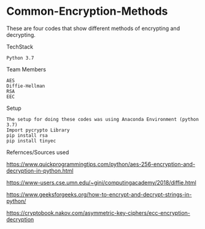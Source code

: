 # Common-Encryption-Methods

These are four codes that show different methods of encrypting and decrypting.

TechStack

    Python 3.7 

Team Members

    AES 
    Diffie-Hellman
    RSA
    EEC
    
Setup

    The setup for doing these codes was using Anaconda Environment (python 3.7)
    Import pycrypto Library
    pip install rsa
    pip install tinyec
    
Refernces/Sources used

https://www.quickprogrammingtips.com/python/aes-256-encryption-and-decryption-in-python.html

https://www-users.cse.umn.edu/~gini/computingacademy/2018/diffie.html

https://www.geeksforgeeks.org/how-to-encrypt-and-decrypt-strings-in-python/

https://cryptobook.nakov.com/asymmetric-key-ciphers/ecc-encryption-decryption


